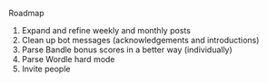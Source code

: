 Roadmap
1. Expand and refine weekly and monthly posts
2. Clean up bot messages (acknowledgements and introductions)
3. Parse Bandle bonus scores in a better way (individually)
4. Parse Wordle hard mode
5. Invite people
